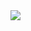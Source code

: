 <img src="https://yt3.ggpht.com/ytc/AMLnZu9NqX7ox0cpmGoHLX6uU_AGHm9y9rcOXar52TppzA=s900-c-k-c0x00ffffff-no-rj">
